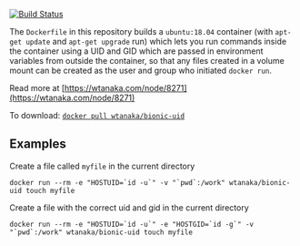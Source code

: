 [![Build Status](https://travis-ci.com/cliwrap/bionic.svg?branch=master)](https://travis-ci.com/cliwrap/bionic)

The `Dockerfile` in this repository builds a `ubuntu:18.04` container
(with `apt-get update` and `apt-get upgrade` run) which lets you run
commands inside the container using a UID and GID which are passed in
environment variables from outside the container, so that any files
created in a volume mount can be created as the user and group who
initiated `docker run`.

Read more at [https://wtanaka.com/node/8271](https://wtanaka.com/node/8271)

To download: [`docker pull wtanaka/bionic-uid`](https://hub.docker.com/r/wtanaka/bionic-uid/)

Examples
--------

Create a file called `myfile` in the current directory

```docker run --rm -e "HOSTUID=`id -u`" -v "`pwd`:/work" wtanaka/bionic-uid touch myfile```

Create a file with the correct uid and gid in the current directory

```docker run --rm -e "HOSTUID=`id -u`" -e "HOSTGID=`id -g`" -v "`pwd`:/work" wtanaka/bionic-uid touch myfile```

